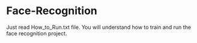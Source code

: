 # Face-Recognition
Just read How_to_Run.txt file. You will understand how to train and run the face recognition project.
